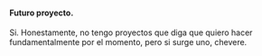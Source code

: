 #### Futuro proyecto.

Si. Honestamente, no tengo proyectos que diga que quiero hacer fundamentalmente por el momento, pero si surge uno, chevere.
